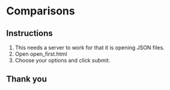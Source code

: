 # Comparisons
## Instructions
1. This needs a server to work for that it is opening JSON files.
2. Open open_first.html
3. Choose your options and click submit.
## Thank you
